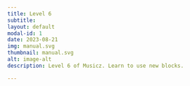 ```yaml
---
title: Level 6
subtitle: 
layout: default
modal-id: 1
date: 2023-08-21
img: manual.svg
thumbnail: manual.svg
alt: image-alt
description: Level 6 of Musicz. Learn to use new blocks.

---
```

